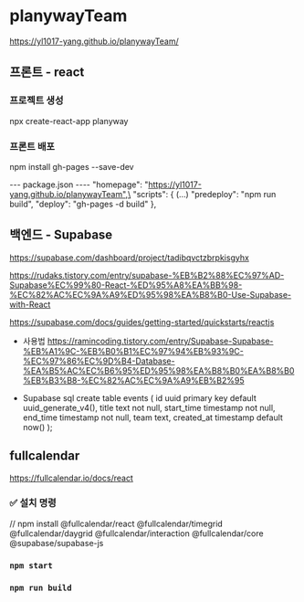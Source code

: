 # planywayTeam
https://yl1017-yang.github.io/planywayTeam/

## 프론트 - react

### 프로젝트 생성
npx create-react-app planyway

### 프론트 배포
npm install gh-pages --save-dev

--- package.json ----
"homepage": "https://yl1017-yang.github.io/planywayTeam",\ "scripts": {
(...)
"predeploy": "npm run build",
"deploy": "gh-pages -d build"
},


## 백엔드 - Supabase 
https://supabase.com/dashboard/project/tadibqvctzbrpkisgyhx

https://rudaks.tistory.com/entry/supabase-%EB%B2%88%EC%97%AD-Supabase%EC%99%80-React-%ED%95%A8%EA%BB%98-%EC%82%AC%EC%9A%A9%ED%95%98%EA%B8%B0-Use-Supabase-with-React

https://supabase.com/docs/guides/getting-started/quickstarts/reactjs

- 사용법
https://ramincoding.tistory.com/entry/Supabase-Supabase-%EB%A1%9C-%EB%B0%B1%EC%97%94%EB%93%9C-%EC%97%86%EC%9D%B4-Database-%EA%B5%AC%EC%B6%95%ED%95%98%EA%B8%B0%EA%B8%B0%EB%B3%B8-%EC%82%AC%EC%9A%A9%EB%B2%95

- Supabase sql
create table events (
  id uuid primary key default uuid_generate_v4(),
  title text not null,
  start_time timestamp not null,
  end_time timestamp not null,
  team text,
  created_at timestamp default now()
);


## fullcalendar
https://fullcalendar.io/docs/react

### ✅ 설치 명령
// npm install @fullcalendar/react @fullcalendar/timegrid @fullcalendar/daygrid @fullcalendar/interaction @fullcalendar/core @supabase/supabase-js



### `npm start`

### `npm run build`


